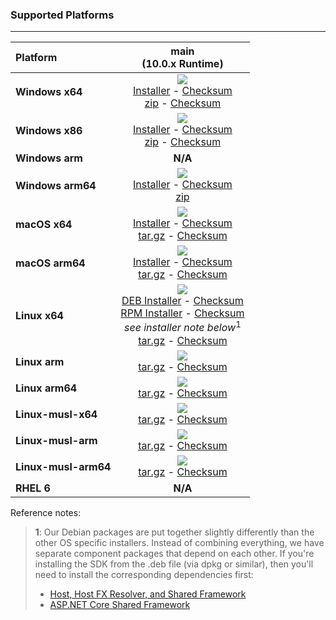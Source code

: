 ### Supported Platforms


--------------------------------------------------------------------------------------
| Platform | main<br>(10.0.x&nbsp;Runtime) |
| :--------- | :----------: |
| **Windows x64** | [![][win-x64-badge-main]][win-x64-version-main]<br>[Installer][win-x64-installer-main] - [Checksum][win-x64-installer-checksum-main]<br>[zip][win-x64-zip-main] - [Checksum][win-x64-zip-checksum-main] |
| **Windows x86** | [![][win-x86-badge-main]][win-x86-version-main]<br>[Installer][win-x86-installer-main] - [Checksum][win-x86-installer-checksum-main]<br>[zip][win-x86-zip-main] - [Checksum][win-x86-zip-checksum-main] |
| **Windows arm** | **N/A** | **N/A** | **N/A** |
| **Windows arm64** | [![][win-arm64-badge-main]][win-arm64-version-main]<br>[Installer][win-arm64-installer-main] - [Checksum][win-arm64-installer-checksum-main]<br>[zip][win-arm64-zip-main] |
| **macOS x64** | [![][osx-x64-badge-main]][osx-x64-version-main]<br>[Installer][osx-x64-installer-main] - [Checksum][osx-x64-installer-checksum-main]<br>[tar.gz][osx-x64-targz-main] - [Checksum][osx-x64-targz-checksum-main] |
| **macOS arm64** | [![][osx-arm64-badge-main]][osx-arm64-version-main]<br>[Installer][osx-arm64-installer-main] - [Checksum][osx-arm64-installer-checksum-main]<br>[tar.gz][osx-arm64-targz-main] - [Checksum][osx-arm64-targz-checksum-main] |
| **Linux x64** | [![][linux-badge-main]][linux-version-main]<br>[DEB Installer][linux-DEB-installer-main] - [Checksum][linux-DEB-installer-checksum-main]<br>[RPM Installer][linux-RPM-installer-main] - [Checksum][linux-RPM-installer-checksum-main]<br>_see installer note below_<sup>1</sup><br>[tar.gz][linux-targz-main] - [Checksum][linux-targz-checksum-main] |
| **Linux arm** | [![][linux-arm-badge-main]][linux-arm-version-main]<br>[tar.gz][linux-arm-targz-main] - [Checksum][linux-arm-targz-checksum-main] |
| **Linux arm64** | [![][linux-arm64-badge-main]][linux-arm64-version-main]<br>[tar.gz][linux-arm64-targz-main] - [Checksum][linux-arm64-targz-checksum-main] |
| **Linux-musl-x64** | [![][linux-musl-x64-badge-main]][linux-musl-x64-version-main]<br>[tar.gz][linux-musl-x64-targz-main] - [Checksum][linux-musl-x64-targz-checksum-main] |
| **Linux-musl-arm** | [![][linux-musl-arm-badge-main]][linux-musl-arm-version-main]<br>[tar.gz][linux-musl-arm-targz-main] - [Checksum][linux-musl-arm-targz-checksum-main] |
| **Linux-musl-arm64** | [![][linux-musl-arm64-badge-main]][linux-musl-arm64-version-main]<br>[tar.gz][linux-musl-arm64-targz-main] - [Checksum][linux-musl-arm64-targz-checksum-main] |
| **RHEL 6** | **N/A** | **N/A** | **N/A** |

Reference notes:
> **1**: Our Debian packages are put together slightly differently than the other OS specific installers. Instead of combining everything, we have separate component packages that depend on each other. If you're installing the SDK from the .deb file (via dpkg or similar), then you'll need to install the corresponding dependencies first:
> * [Host, Host FX Resolver, and Shared Framework](https://github.com/dotnet/runtime/blob/main/docs/project/dogfooding.md#nightly-builds-table)
> * [ASP.NET Core Shared Framework](https://github.com/aspnet/AspNetCore/blob/main/docs/DailyBuilds.md)

[win-x64-badge-main]: https://aka.ms/dotnet/10.0.1xx-ub/daily/win_x64_Release_version_badge.svg?no-cache
[win-x64-version-main]: https://aka.ms/dotnet/10.0.1xx-ub/daily/productCommit-win-x64.txt
[win-x64-installer-main]: https://aka.ms/dotnet/10.0.1xx-ub/daily/dotnet-sdk-win-x64.exe
[win-x64-installer-checksum-main]: https://aka.ms/dotnet/10.0.1xx-ub/daily/dotnet-sdk-win-x64.exe.sha
[win-x64-zip-main]: https://aka.ms/dotnet/10.0.1xx-ub/daily/dotnet-sdk-win-x64.zip
[win-x64-zip-checksum-main]: https://aka.ms/dotnet/10.0.1xx-ub/daily/dotnet-sdk-win-x64.zip.sha

[win-x86-badge-main]: https://aka.ms/dotnet/10.0.1xx-ub/daily/win_x86_Release_version_badge.svg?no-cache
[win-x86-version-main]: https://aka.ms/dotnet/10.0.1xx-ub/daily/productCommit-win-x86.txt
[win-x86-installer-main]: https://aka.ms/dotnet/10.0.1xx-ub/daily/dotnet-sdk-win-x86.exe
[win-x86-installer-checksum-main]: https://aka.ms/dotnet/10.0.1xx-ub/daily/dotnet-sdk-win-x86.exe.sha
[win-x86-zip-main]: https://aka.ms/dotnet/10.0.1xx-ub/daily/dotnet-sdk-win-x86.zip
[win-x86-zip-checksum-main]: https://aka.ms/dotnet/10.0.1xx-ub/daily/dotnet-sdk-win-x86.zip.sha

[osx-x64-badge-main]: https://aka.ms/dotnet/10.0.1xx-ub/daily/osx_x64_Release_version_badge.svg?no-cache
[osx-x64-version-main]: https://aka.ms/dotnet/10.0.1xx-ub/daily/productCommit-osx-x64.txt
[osx-x64-installer-main]: https://aka.ms/dotnet/10.0.1xx-ub/daily/dotnet-sdk-osx-x64.pkg
[osx-x64-installer-checksum-main]: https://aka.ms/dotnet/10.0.1xx-ub/daily/dotnet-sdk-osx-x64.pkg.sha
[osx-x64-targz-main]: https://aka.ms/dotnet/10.0.1xx-ub/daily/dotnet-sdk-osx-x64.tar.gz
[osx-x64-targz-checksum-main]: https://aka.ms/dotnet/10.0.1xx-ub/daily/dotnet-sdk-osx-x64.pkg.tar.gz.sha

[osx-arm64-badge-main]: https://aka.ms/dotnet/10.0.1xx-ub/daily/osx_arm64_Release_version_badge.svg?no-cache
[osx-arm64-version-main]: https://aka.ms/dotnet/10.0.1xx-ub/daily/productCommit-osx-arm64.txt
[osx-arm64-installer-main]: https://aka.ms/dotnet/10.0.1xx-ub/daily/dotnet-sdk-osx-arm64.pkg
[osx-arm64-installer-checksum-main]: https://aka.ms/dotnet/10.0.1xx-ub/daily/dotnet-sdk-osx-arm64.pkg.sha
[osx-arm64-targz-main]: https://aka.ms/dotnet/10.0.1xx-ub/daily/dotnet-sdk-osx-arm64.tar.gz
[osx-arm64-targz-checksum-main]: https://aka.ms/dotnet/10.0.1xx-ub/daily/dotnet-sdk-osx-arm64.pkg.tar.gz.sha

[linux-badge-main]: https://aka.ms/dotnet/10.0.1xx-ub/daily/linux_x64_Release_version_badge.svg?no-cache
[linux-version-main]: https://aka.ms/dotnet/10.0.1xx-ub/daily/productCommit-linux-x64.txt
[linux-DEB-installer-main]: https://aka.ms/dotnet/10.0.1xx-ub/daily/dotnet-sdk-x64.deb
[linux-DEB-installer-checksum-main]: https://aka.ms/dotnet/10.0.1xx-ub/daily/dotnet-sdk-x64.deb.sha
[linux-RPM-installer-main]: https://aka.ms/dotnet/10.0.1xx-ub/daily/dotnet-sdk-x64.rpm
[linux-RPM-installer-checksum-main]: https://aka.ms/dotnet/10.0.1xx-ub/daily/dotnet-sdk-x64.rpm.sha
[linux-targz-main]: https://aka.ms/dotnet/10.0.1xx-ub/daily/dotnet-sdk-linux-x64.tar.gz
[linux-targz-checksum-main]: https://aka.ms/dotnet/10.0.1xx-ub/daily/dotnet-sdk-linux-x64.tar.gz.sha

[linux-arm-badge-main]: https://aka.ms/dotnet/10.0.1xx-ub/daily/linux_arm_Release_version_badge.svg?no-cache
[linux-arm-version-main]: https://aka.ms/dotnet/10.0.1xx-ub/daily/productCommit-linux-arm.txt
[linux-arm-targz-main]: https://aka.ms/dotnet/10.0.1xx-ub/daily/dotnet-sdk-linux-arm.tar.gz
[linux-arm-targz-checksum-main]: https://aka.ms/dotnet/10.0.1xx-ub/daily/dotnet-sdk-linux-arm.tar.gz.sha

[linux-arm64-badge-main]: https://aka.ms/dotnet/10.0.1xx-ub/daily/linux_arm64_Release_version_badge.svg?no-cache
[linux-arm64-version-main]: https://aka.ms/dotnet/10.0.1xx-ub/daily/productCommit-linux-arm64.txt
[linux-arm64-targz-main]: https://aka.ms/dotnet/10.0.1xx-ub/daily/dotnet-sdk-linux-arm64.tar.gz
[linux-arm64-targz-checksum-main]: https://aka.ms/dotnet/10.0.1xx-ub/daily/dotnet-sdk-linux-arm64.tar.gz.sha

[rhel-6-badge-main]: https://aka.ms/dotnet/10.0.1xx-ub/daily/rhel.6_x64_Release_version_badge.svg?no-cache
[rhel-6-version-main]: https://aka.ms/dotnet/10.0.1xx-ub/daily/productCommit-rhel.6-x64.txt
[rhel-6-targz-main]: https://aka.ms/dotnet/10.0.1xx-ub/daily/dotnet-sdk-rhel.6-x64.tar.gz
[rhel-6-targz-checksum-main]: https://aka.ms/dotnet/10.0.1xx-ub/daily/dotnet-sdk-rhel.6-x64.tar.gz.sha

[linux-musl-x64-badge-main]: https://aka.ms/dotnet/10.0.1xx-ub/daily/linux_musl_x64_Release_version_badge.svg?no-cache
[linux-musl-x64-version-main]: https://aka.ms/dotnet/10.0.1xx-ub/daily/productCommit-linux-musl-x64.txt
[linux-musl-x64-targz-main]: https://aka.ms/dotnet/10.0.1xx-ub/daily/dotnet-sdk-linux-musl-x64.tar.gz
[linux-musl-x64-targz-checksum-main]: https://aka.ms/dotnet/10.0.1xx-ub/daily/dotnet-sdk-linux-musl-x64.tar.gz.sha

[linux-musl-arm-badge-main]: https://aka.ms/dotnet/10.0.1xx-ub/daily/linux_musl_arm_Release_version_badge.svg?no-cache
[linux-musl-arm-version-main]: https://aka.ms/dotnet/10.0.1xx-ub/daily/productCommit-linux-musl-arm.txt
[linux-musl-arm-targz-main]: https://aka.ms/dotnet/10.0.1xx-ub/daily/dotnet-sdk-linux-musl-arm.tar.gz
[linux-musl-arm-targz-checksum-main]: https://aka.ms/dotnet/10.0.1xx-ub/daily/dotnet-sdk-linux-musl-arm.tar.gz.sha

[linux-musl-arm64-badge-main]: https://aka.ms/dotnet/10.0.1xx-ub/daily/linux_musl_arm64_Release_version_badge.svg?no-cache
[linux-musl-arm64-version-main]: https://aka.ms/dotnet/10.0.1xx-ub/daily/productCommit-linux-musl-arm64.txt
[linux-musl-arm64-targz-main]: https://aka.ms/dotnet/10.0.1xx-ub/daily/dotnet-sdk-linux-musl-arm64.tar.gz
[linux-musl-arm64-targz-checksum-main]: https://aka.ms/dotnet/10.0.1xx-ub/daily/dotnet-sdk-linux-musl-arm64.tar.gz.sha

[win-arm-badge-main]: https://aka.ms/dotnet/10.0.1xx-ub/daily/win_arm_Release_version_badge.svg?no-cache
[win-arm-version-main]: https://aka.ms/dotnet/10.0.1xx-ub/daily/productCommit-win-arm.txt
[win-arm-zip-main]: https://aka.ms/dotnet/10.0.1xx-ub/daily/dotnet-sdk-win-arm.zip
[win-arm-zip-checksum-main]: https://aka.ms/dotnet/10.0.1xx-ub/daily/dotnet-sdk-win-arm.zip.sha

[win-arm64-badge-main]: https://aka.ms/dotnet/10.0.1xx-ub/daily/win_arm64_Release_version_badge.svg?no-cache
[win-arm64-version-main]: https://aka.ms/dotnet/10.0.1xx-ub/daily/productCommit-win-arm64.txt
[win-arm64-installer-main]: https://aka.ms/dotnet/10.0.1xx-ub/daily/dotnet-sdk-win-arm64.exe
[win-arm64-installer-checksum-main]: https://aka.ms/dotnet/10.0.1xx-ub/daily/dotnet-sdk-win-arm64.exe.sha
[win-arm64-zip-main]: https://aka.ms/dotnet/10.0.1xx-ub/daily/dotnet-sdk-win-arm64.zip
[win-arm64-zip-checksum-main]: https://aka.ms/dotnet/10.0.1xx-ub/daily/dotnet-sdk-win-arm64.zip.sha